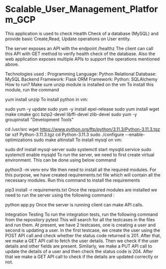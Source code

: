 # Scalable_User_Management_Platform_GCP
This application is used to check Health Check of a database (MySQL) and provide basic Create,Read, Update operations on User entity.

The server exposes an API with the endpoint /healthz The client can call this API with GET method to verify health check of the database. Also the web application exposes multiple APIs to support the operations mentioned above.

Technologies used :
Programming Language: Python
Relational Database: MySQL
Backend Framework: Flask
ORM Framework:
    Python: SQLAlchemy
How to run?
Make sure unzip module is installed on the vm To install this module, run the command

yum install unzip
To install python in vm:

sudo yum -y update
sudo yum -y install epel-release
sudo yum install wget make cmake gcc bzip2-devel libffi-devel zlib-devel
sudo yum -y groupinstall "Development Tools"

cd /usr/src 
wget https://www.python.org/ftp/python/3.11.3/Python-3.11.3.tgz 
tar xzf Python-3.11.3.tgz 
cd Python-3.11.3 
sudo ./configure --enable-optimizations 
sudo make altinstall 
To install mysql on vm:

sudo dnf install mysql-server
sudo systemctl start mysqld.service
sudo systemctl enable mysqld
To run the server, we need to first create virtual environment. This can be done using below command

python3 -m venv env
We then need to install all the required modules. For this purpose, we have created requirements.txt file which will contain all the necessary modules. Run this command to install the requirements

pip3 install -r requirements.txt
Once the required modules are installed we need to run the server using the following command :

python app.py
Once the server is running client can make API calls.

Integration Testing
To run the integration tests, run the following command from the repository
pytest
This will search for all the testcases in the files and run them. At present, we have 2 testcases, one is creating a user and second is updating a user. In the first testcase, we create the user using the POST API call and check whether the status code returned is 201. After that, we make a GET API call to fetch the user details. Then we check if the user details and other fields are present. Similarly, we make a PUT API call to update the details of a user and then check the status code is 204. After that we make a GET API call to check if the details are updated correctly or not.
